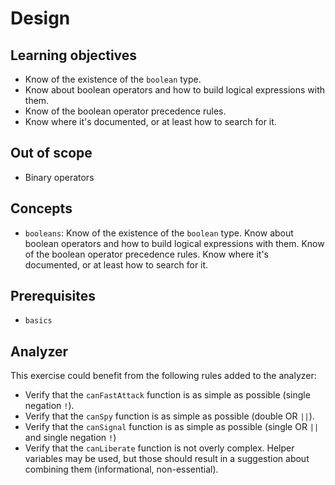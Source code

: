 # Design

## Learning objectives

- Know of the existence of the `boolean` type.
- Know about boolean operators and how to build logical expressions with them.
- Know of the boolean operator precedence rules.
- Know where it's documented, or at least how to search for it.

## Out of scope

- Binary operators

## Concepts

- `booleans`: Know of the existence of the `boolean` type.
  Know about boolean operators and how to build logical expressions with them.
  Know of the boolean operator precedence rules.
  Know where it's documented, or at least how to search for it.

## Prerequisites

- `basics`

## Analyzer

This exercise could benefit from the following rules added to the analyzer:

- Verify that the `canFastAttack` function is as simple as possible (single negation `!`).
- Verify that the `canSpy` function is as simple as possible (double OR `||`).
- Verify that the `canSignal` function is as simple as possible (single OR `||` and single negation `!`)
- Verify that the `canLiberate` function is not overly complex.
  Helper variables may be used, but those should result in a suggestion about combining them (informational, non-essential).
